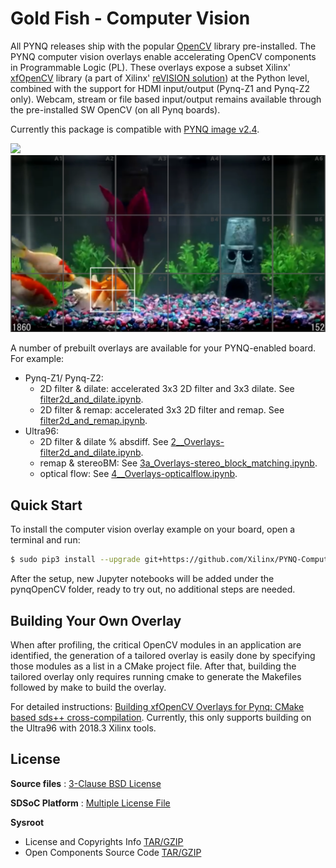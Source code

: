 # Gold Fish - Computer Vision

All PYNQ releases ship with the popular [OpenCV](https://opencv.org/) library pre-installed. The PYNQ computer vision overlays enable accelerating OpenCV components in Programmable Logic (PL). These overlays expose a subset Xilinx' [xfOpenCV](https://github.com/Xilinx/xfopencv) library (a part of Xilinx' [reVISION solution](https://www.xilinx.com/products/design-tools/embedded-vision-zone.html)) at the Python level, combined with the support for HDMI input/output (Pynq-Z1 and Pynq-Z2 only). Webcam, stream or file based input/output remains available through the pre-installed SW OpenCV (on all Pynq boards).

Currently this package is compatible with [PYNQ image v2.4](http://www.pynq.io/board).

![](./block_diagram.png)
![](./goldfish.png)

A number of prebuilt overlays are available for your PYNQ-enabled board. For example:
  + Pynq-Z1/ Pynq-Z2:
    + 2D filter & dilate: accelerated 3x3 2D filter and 3x3 dilate. See  [filter2d_and_dilate.ipynb](./boards/Pynq-Z1/notebooks/filter2d_and_dilate.ipynb).
    + 2D filter & remap: accelerated 3x3 2D filter and remap. See [filter2d_and_remap.ipynb](./boards/Pynq-Z1/notebooks/filter2d_and_remap.ipynb). 
  + Ultra96:
    + 2D filter & dilate % absdiff. See [2__Overlays-filter2d_and_dilate.ipynb](./boards/Ultra96/notebooks/2__Overlays-filter2d_and_dilate.ipynb).
    + remap & stereoBM: See [3a_Overlays-stereo_block_matching.ipynb](./boards/Ultra96/notebooks/3a_Overlays-stereo_block_matching.ipynb).
    + optical flow: See [4__Overlays-opticalflow.ipynb](./boards/Ultra96/notebooks/4__Overlays-opticalflow.ipynb).

## Quick Start

To install the computer vision overlay example on your board, open a terminal and run:

   ```bash
   $ sudo pip3 install --upgrade git+https://github.com/Xilinx/PYNQ-ComputerVision.git
   ```
   
After the setup, new Jupyter notebooks will be added under the pynqOpenCV folder, ready to try out, no additional steps are needed. 

## Building Your Own Overlay

When after profiling, the critical OpenCV modules in an application are identified, the generation of a tailored overlay is easily done by specifying those modules as a list in a CMake project file. After that, building the tailored overlay only requires running cmake to generate the Makefiles followed by make to build the overlay.

For detailed instructions:  [Building xfOpenCV Overlays for Pynq: CMake based sds++ cross-compilation](overlays/README.md). Currently, this only supports building on the Ultra96 with 2018.3 Xilinx tools.

## License

**Source files** : [3-Clause BSD License](LICENSE)

**SDSoC Platform** : [Multiple License File](https://www.xilinx.com/member/forms/download/xef.html?filename=pynq-ultra96-dsa-license-ca.txt) 

**Sysroot**
  + License and Copyrights Info [TAR/GZIP](https://www.xilinx.com/member/forms/download/xef.html?filename=pynq-v2.3-license.tar.gz)
  + Open Components Source Code [TAR/GZIP](https://www.xilinx.com/member/forms/download/xef.html?filename=pynq-v2.3-open_components.tar.gz)
